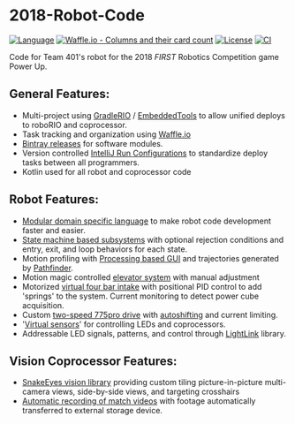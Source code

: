 # 2018-Robot-Code

[![Language](https://img.shields.io/github/languages/top/team401/2018-Robot-Code.svg)](https://github.com/team401/2018-Robot-Code) 
[![Waffle.io - Columns and their card count](https://badge.waffle.io/team401/2018-Robot-Code.svg?columns=all)](https://waffle.io/team401/2018-Robot-Code)
[![License](https://img.shields.io/github/license/team401/2018-Robot-Code.svg)](https://github.com/team401/2018-Robot-Code/blob/master/LICENSE)
[![CI](https://api.travis-ci.org/team401/2018-Robot-Code.svg?branch=master)](https://travis-ci.org/team401/2018-Robot-Code)

Code for Team 401's robot for the 2018 *FIRST* Robotics Competition game Power Up.

## General Features:
* Multi-project using [GradleRIO](https://github.com/Open-RIO/GradleRIO) / [EmbeddedTools](https://github.com/JacisNonsense/EmbeddedTools) to allow unified deploys to roboRIO and coprocessor.
* Task tracking and organization using [Waffle.io](https://waffle.io/team401/2018-Robot-Code)
* [Bintray releases](https://bintray.com/team401) for software modules.
* Version controlled [IntelliJ Run Configurations](.idea/runConfigurations) to standardize deploy tasks between all programmers.
*  Kotlin used for all robot and coprocessor code



## Robot Features:
*  [Modular domain specific language](https://github.com/team401/SnakeSkin) to make robot code development faster and easier.
*  [State machine based subsystems](robot/src/main/kotlin/org/team401/robot2018/subsystems/Rungs.kt) with optional rejection conditions and entry, exit, and loop behaviors for each state.
*  Motion profiling with [Processing based GUI](https://github.com/team401/MP-Generator) and trajectories generated by [Pathfinder](https://github.com/JacisNonsense/Pathfinder). 
*  Motion magic controlled [elevator system](robot/src/main/kotlin/org/team401/robot2018/subsystems/Elevator.kt) with manual adjustment
*  Motorized [virtual four bar intake](robot/src/main/kotlin/org/team401/robot2018/subsystems/Intake.kt) with positional PID control to add 'springs' to the system. Current monitoring to detect power cube acquisition.
*  Custom [two-speed 775pro drive](robot/src/main/kotlin/org/team401/robot2018/subsystems/Drivetrain.kt) with [autoshifting](robot/src/main/kotlin/org/team401/robot2018/AutoShifter.kt) and current limiting.
*  '[Virtual sensors](robot/src/main/kotlin/org/team401/robot2018/Sensors.kt)' for controlling LEDs and coprocessors.
*  Addressable LED signals, patterns, and control through [LightLink](https://github.com/team401/LightLink) library.

## Vision Coprocessor Features:
* [SnakeEyes vision library](https://github.com/team401/SnakeEyes) providing custom tiling picture-in-picture multi-camera views, side-by-side views, and targeting crosshairs
* [Automatic recording of match videos](vision/src/main/kotlin/org/team401/vision2018/VideoRecorder.kt) with footage automatically transferred to external storage device.
